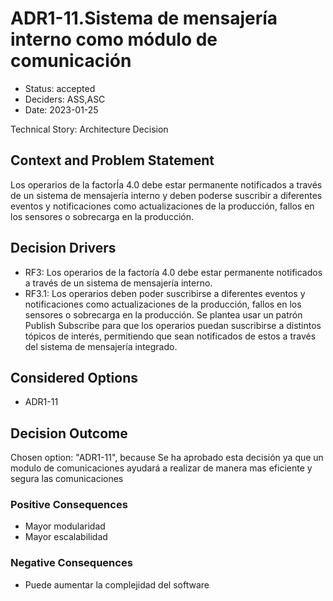 # ADR1-11.Sistema de mensajería interno como módulo de comunicación

* Status: accepted
* Deciders: ASS,ASC
* Date: 2023-01-25

Technical Story: Architecture Decision

## Context and Problem Statement

Los operarios de la factorÍa 4.0 debe estar permanente notificados a través de un sistema de mensajería interno y deben poderse suscribir a diferentes eventos y notificaciones como actualizaciones de la producción, fallos en los sensores o sobrecarga en la producción.

## Decision Drivers

* RF3: Los operarios de la factoría 4.0 debe estar permanente notificados a través de un sistema de mensajería interno.
* RF3.1: Los operarios deben poder suscribirse a diferentes eventos y notificaciones como actualizaciones de la producción, fallos en los sensores o sobrecarga en la producción. Se plantea usar un patrón Publish Subscribe para que los operarios puedan suscribirse a distintos tópicos de interés, permitiendo que sean notificados de estos a través del sistema de mensajería integrado.

## Considered Options

* ADR1-11

## Decision Outcome

Chosen option: "ADR1-11", because Se ha aprobado esta decisión ya que un modulo de comunicaciones ayudará a realizar de manera mas eficiente y segura las comunicaciones

### Positive Consequences

* Mayor modularidad
* Mayor escalabilidad

### Negative Consequences

* Puede aumentar la complejidad del software

